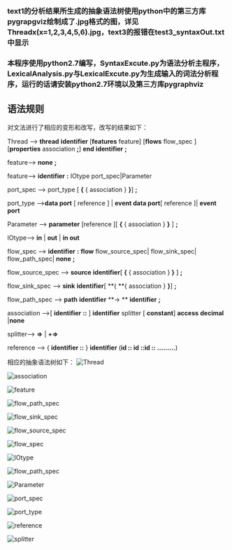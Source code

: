 ### 	text1的分析结果所生成的抽象语法树使用python中的第三方库pygrapgviz绘制成了.jpg格式的图，详见Threadx(x=1,2,3,4,5,6).jpg，text3的报错在test3_syntaxOut.txt中显示
### 	本程序使用python2.7编写，SyntaxExcute.py为语法分析主程序，LexicalAnalysis.py与LexicalExcute.py为生成输入的词法分析程序，运行的话请安装python2.7环境以及第三方库pygraphviz


## 语法规则
对文法进行了相应的变形和改写，改写的结果如下：

Thread --> **thread** **identifier** \[**features** feature\] \[**flows** flow_spec \] \[**properties** association **;**\] **end** **identifier**  **;**

feature--> **none** **;**

feature-->  **identifier** **:** IOtype port_spec|Parameter

port_spec --> port_type [ **{** { association } **}**] **;**

port_type -->**data port** [ reference ] | **event data port**[ reference ]| **event port**

Parameter --> **parameter** \[reference \][ **{** { association } **}** ] **;**

IOtype--> **in** | **out** | **in out** 

flow_spec --> **identifier** **:** **flow** flow_source_spec| flow_sink_spec| flow_path_spec| **none** **;**

flow_source_spec --> **source** **identifier**[ **{** { association } **}** ] **;**

flow_sink_spec --> **sink** **identifier**[ **{ **{ association } **}**] **;**

flow_path_spec --> **path** **identifier** **-> ** **identifier** **;**

association -->[ **identifier** **::** ] **identifier** splitter [ **constant**] **access** **decimal** |**none**

splitter--> **=>** | **+=>** 

reference --> { **identifier ::** }  **identifier** (**id :: id ::id :: ………**)

相应的抽象语法树如下：
![Thread](https://raw.githubusercontent.com/comma01/PythonCompiler/master/Syntax/SyntaxTree/Thread.png)

![association](https://raw.githubusercontent.com/comma01/PythonCompiler/master/Syntax/SyntaxTree/association.png)

![feature](https://raw.githubusercontent.com/comma01/PythonCompiler/master/Syntax/SyntaxTree/feature.png)

![flow_path_spec](https://raw.githubusercontent.com/comma01/PythonCompiler/master/Syntax/SyntaxTree/flow_path_spec.png)

![flow_sink_spec](https://raw.githubusercontent.com/comma01/PythonCompiler/master/Syntax/SyntaxTree/flow_sink_spec.png)

![flow_source_spec](https://raw.githubusercontent.com/comma01/PythonCompiler/master/Syntax/SyntaxTree/flow_source_spec.png)

![flow_spec](https://raw.githubusercontent.com/comma01/PythonCompiler/master/Syntax/SyntaxTree/flow_spec.png)

![IOtype](https://raw.githubusercontent.com/comma01/PythonCompiler/master/Syntax/SyntaxTree/IOtype.png)

![flow_path_spec](https://raw.githubusercontent.com/comma01/PythonCompiler/master/Syntax/SyntaxTree/flow_path_spec.png)

![Parameter](https://raw.githubusercontent.com/comma01/PythonCompiler/master/Syntax/SyntaxTree/Parameter.png)

![port_spec](https://raw.githubusercontent.com/comma01/PythonCompiler/master/Syntax/SyntaxTree/port_spec.png)

![port_type](https://raw.githubusercontent.com/comma01/PythonCompiler/master/Syntax/SyntaxTree/port_type.png)

![reference](https://raw.githubusercontent.com/comma01/PythonCompiler/master/Syntax/SyntaxTree/reference.png)

![splitter](https://raw.githubusercontent.com/comma01/PythonCompiler/master/Syntax/SyntaxTree/splitter.png)

